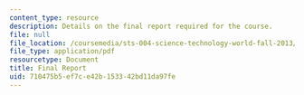```yaml
---
content_type: resource
description: Details on the final report required for the course.
file: null
file_location: /coursemedia/sts-004-science-technology-world-fall-2013/710475b5ef7ce42b153342bd11da97fe_MITSTS_004F13_assig_final.pdf
file_type: application/pdf
resourcetype: Document
title: Final Report
uid: 710475b5-ef7c-e42b-1533-42bd11da97fe
---
```

